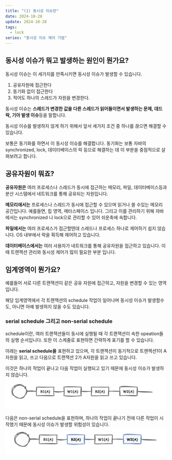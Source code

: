 ```yaml
---
title: "(1) 동시성 이슈란"
date: 2024-10-28
update: 2024-10-28
tags:
  - lock
series: "동시성 이슈 제어 기법"
---
```


## 동시성 이슈가 뭐고 발생하는 원인이 뭔가요?

동시성 이슈는 이 세가지를 만족시키면 동시성 이슈가 발생할 수 있습니다.
1. 공유자원에 접근한다
2. 동기화 없이 접근한다
3. 적어도 하나의 스레드가 자원을 변경한다.

동시성 이슈는 **스레드가 변경한 값을 다른 스레드가 읽어들이면서 발생하는 문제, 데드락, 기아 발생 이슈**등을 말합니다.

동시성 이슈를 발생하지 않게 하기 위해서 앞서 세가지 조건 중 하나를 끊으면 해결할 수 있습니다.

보통은 동기화를 하면서 이 동시성 이슈를 해결합니다.
동기화는 보통 자바의 synchronized, lock, 데이터베이스의 락 등으로 해결하는 데 이 부분을 중점적으로
살펴보려고 합니다.

## 공유자원이 뭐죠?

**공유자원은** 여러 프로세스나 스레드가 동시에 접근하는 메모리, 파일, 데이터베이스등과
분산 시스템에서 네트워크를 통해 공유되는 자원입니다.

**메모리에서는** 프로세스나 스레드가 동시에 접근할 수 있으며 읽거나 쓸 수있는 메모리 공간입니다. 예를들면,
힙 영역, 메타스페이스 입니다. 그리고 이를 관리하기 위해 자바에서는 synchronized 나 lock으로 관리할 수 있어
쉬운축에 속합니다.

**파일에서는** 여러 프로세스가 접근할텐데 스레드나 프로세스 하나로 제어하기 쉽지 않습니다.
OS 내부에서 락을 획득해 제어하고 있습니다.

**데이터베이스에서는** 여러 사용자가 네트워크를 통해 공유자원을 접근하고 있습니다. 이때
트랜잭션 관리와 동시성 제어가 많이 필요한 부분 입니다.

## 임계영역이 뭔가요?

예를들어 서로 다른 트랜잭션이 같은 공유 자원에 접근하고, 자원을 변경할 수 있는 영역입니다.

해당 임계영역에서 각 트랜잭션의 schedule 작업이 일어나며 동시성 이슈가 발생할수도, 아니면 아예 발생하지 않을 수도 있습니다.

### serial schedule 그리고 non-serial schedule

schedule이란, 여러 트랜잭션들이 동시에 실행될 때 각 트랜잭션이 속한 opeation들의 실행 순서입니다.
또한 이 스케줄로 표현하면 간략하게 표기를 할 수 있습니다.

아래는 **serial schedule을** 표현하고 있으며, 각 트랜잭션이 동기적으로 트랜잭션1이 A자원을 읽고, 쓰고
다음으로 트랜잭션 2가 A자원을 읽고 쓰고 있습니다.

이것은 하나의 작업이 끝나고 다음 작업이 실행되고 있기 때문에 동시성 이슈가 발생하지 않습니다.
![](img.png)

다음은 non-serial schedule을 표현하며, 하나의 작업이 끝나기 전에 다른 작업이 시작했기 때문에
동시성 이슈가 발생할 위험성이 있습니다.
![](img_1.png)